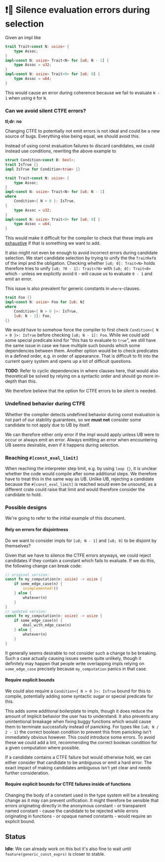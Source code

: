 # ❗🔄 Silence evaluation errors during selection

Given an impl like

```rust
trait Trait<const N: usize> {
    type Assoc;
}
impl<const N: usize> Trait<N> for [u8; N - 1] {
    type Assoc = u32;
}
impl<const N: usize> Trait<0> for [u8; 0] {
    type Assoc = u64;
}
```
This would cause an error during coherence because we fail to evaluate `N - 1` when using `0` for `N`.

### Can we avoid silent CTFE errors?

**tl;dr: no**

Changing CTFE to potentially not emit errors is not ideal and could be a new source of bugs.
Everything else being equal, we should avoid this.

Instead of using const evaluation failures to discard candidates, we could instead use conditions,
rewriting the above example to
```rust
struct Condition<const B: bool>;
trait IsTrue {}
impl IsTrue for Condition<true> {}

trait Trait<const N: usize> {
    type Assoc;
}
impl<const N: usize> Trait<N> for [u8; N - 1]
where
    Condition<{ N > 0 }: IsTrue,
{
    type Assoc = u32;
}
impl<const N: usize> Trait<0> for [u8; 0] {
    type Assoc = u64;
}
```

This would make it difficult for the compiler to check that these impls are [exhaustive](./exhaustiveness.md)
if that is something we want to add.

It also might not even be enough to avoid incorrect errors during candidate selection.
We start candidate selection by trying to unify the the `TraitRef`s of the impl and the obligation.
Checking whether `[u8; 0]: Trait<N>` holds therefore tries to unify `[u8; ?0 - 1]: Trait<?0>` with `[u8; 0]: Trait<0>`
which - unless we explicitly avoid it - will cause us to evaluate `0 - 1` and emit an error. 

This issue is also prevalent for generic constants in `where`-clauses.

```rust
trait Foo {}
impl<const N: usize> Foo for [u8; N]
where
    Condition<{ N > 0 }>: IsTrue,
    [u8; N - 1]: Foo,
{}
```
We would have to somehow force the compiler to first check `Condition<{ N > 0 }>: IsTrue` before checking `[u8; N - 1]: Foo`.
While we could add some special predicate kind for "this has to evaluate to `true`", we still have the same issue in case
we have multiple such bounds which some dependencies between them. Another option would be to check predicates in a defined order,
e.g. in order of appearance. That is difficult to fit into the current query system and opens up a lot of difficult questions.

**TODO**: Refer to cyclic dependencies in where clauses here, that would also theoreticall be solved by relying on a syntactic order
and should go more in-depth than this.

We therefore believe that the option for CTFE errors to be silent is needed.

### Undefined behavior during CTFE

Whether the compiler detects undefined behavior during const evaluation is not part
of our stability guarantees, so we **must not** consider some candidate to not apply due to UB by itself.

We can therefore either only error if the impl would apply unless UB were to occur or always emit an error.
Always emitting an error when encountering UB seems desirable, even if it happens during selection.

### Reaching `#[const_eval_limit]`

When reaching the interpreter step limit, e.g. by using `loop {}`, it is unclear whether the code
would compile after some additional steps. We therefore have to treat this in the same way as UB.
Unlike UB, rejecting a candidate because the `#[const_eval_limit]` is reached would even be unsound,
as a different crate could raise that limit and would therefore consider the candidate to hold.

### Possible designs

We're going to refer to the initial example of this document.

#### Rely on errors for disjointness

Do we want to consider impls for `[u8; N - 1]` and `[u8; 0]` to be disjoint by themselves?

Given that we have to silence the CTFE errors anyways, we could reject candidates if they contain a constant which fails to evaluate.
If we do this, the following change can break code:
```rust
// original version:
const fn my_computation(n: usize) -> usize {
    if some_edge_case(n) {
        unimplemented!()
    } else {
        whatever(n)
    }
}
// updated version:
const fn my_computation(n: usize) -> usize {
    if some_edge_case(n) {
        deal_with_edge_case(n)
    } else {
        whatever(n)
    }
}
```
It generally seems desirable to not consider such a change to be breaking. Such a case actually causing issues seems quite unlikely,
though it definitely may happen that people write overlapping impls relying on `some_edge_case` precisely because `my_computation` panics in
that case.

#### Require explicit bounds

We could also require a `Condition<{ N > 0 }>: IsTrue` bound for this to compile,
potentially adding some syntactic sugar or special predicate for this.

This adds some additional boilerplate to impls, though it does reduce the
amount of implicit behavior the user has to understand. It also prevents any unintentional breakage
when fixing buggy functions which would cause them to terminate successfully instead of panicking.
For types like `[u8; N / 2 - 1]` the correct boolean condition to prevent this from panicking isn't immediately obvious however.
This could introduce some errors. To avoid these we could add a lint, recommending the correct boolean condition for a given computation where possible.

If a candidate contains a CTFE failure but would otherwise hold, we can either consider that candidate to be ambiguous or emit a hard
error. The exact impact of making candidates ambiguous isn't yet clear and needs further consideration.

#### Require explicit bounds for CTFE failures inside of functions

Changing the body of a constant used in the type system will be a breaking change as it may can prevent unification.
It might therefore be sensible that errors originating directly in the anonymous constant - or transparent named constant - 
cause the candidate to be rejected while errors originating in functions - or opaque named constants - would require an explicit bound.

## Status

**Idle**: We can already work on this but it's also fine to wait until `feature(generic_const_exprs)` is
closer to stable.